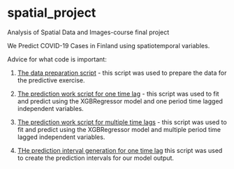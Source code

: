 # spatial_project
Analysis of Spatial Data and Images-course final project

We Predict COVID-19 Cases in Finland using spatiotemporal variables.

Advice for what code is important:
1. [The data preparation script](https://github.com/DanJar96/spatial_project/blob/main/scripts/data_preparation.ipynb) - this script was used to prepare the data for the predictive exercise.

2. [The prediction work script for one time lag](https://github.com/DanJar96/spatial_project/blob/main/scripts/prediction_work_onelag.ipynb) - this script was used to fit and predict using the XGBRegressor model and one period time lagged independent variables.

3. [The prediction work script for multiple time lags](https://github.com/DanJar96/spatial_project/blob/main/scripts/prediction_work_multilags.ipynb) - this script was used to fit and predict using the XGBRegressor model and multiple period time lagged independent variables.

4. [THe prediction interval generation for one time lag](https://github.com/DanJar96/spatial_project/blob/main/scripts/xgb_prediction_intervals.ipynb) this script was used to create the prediction intervals for our model output.
